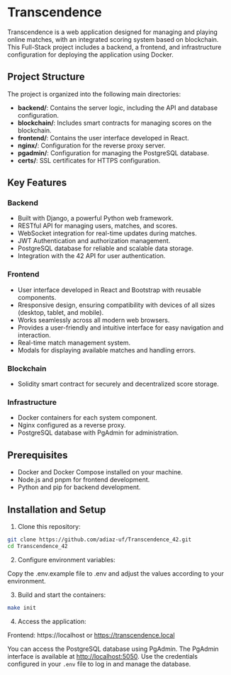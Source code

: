 # Transcendence

Transcendence is a web application designed for managing and playing online matches, with an integrated scoring system based on blockchain. This Full-Stack project includes a backend, a frontend, and infrastructure configuration for deploying the application using Docker.

## Project Structure

The project is organized into the following main directories:

- **backend/**: Contains the server logic, including the API and database configuration.
- **blockchain/**: Includes smart contracts for managing scores on the blockchain.
- **frontend/**: Contains the user interface developed in React.
- **nginx/**: Configuration for the reverse proxy server.
- **pgadmin/**: Configuration for managing the PostgreSQL database.
- **certs/**: SSL certificates for HTTPS configuration.

## Key Features

### Backend
- Built with Django, a powerful Python web framework.
- RESTful API for managing users, matches, and scores.
- WebSocket integration for real-time updates during matches.
- JWT Authentication and authorization management.
- PostgreSQL database for reliable and scalable data storage.
- Integration with the 42 API for user authentication.
  
### Frontend
- User interface developed in React and Bootstrap with reusable components.
- Rresponsive design, ensuring compatibility with devices of all sizes (desktop, tablet, and mobile).
- Works seamlessly across all modern web browsers.
- Provides a user-friendly and intuitive interface for easy navigation and interaction.
- Real-time match management system.
- Modals for displaying available matches and handling errors.

### Blockchain
- Solidity smart contract for securely and decentralized score storage.

### Infrastructure
- Docker containers for each system component.
- Nginx configured as a reverse proxy.
- PostgreSQL database with PgAdmin for administration.

## Prerequisites

- Docker and Docker Compose installed on your machine.
- Node.js and pnpm for frontend development.
- Python and pip for backend development.

## Installation and Setup

1. Clone this repository:
 ```bash
 git clone https://github.com/adiaz-uf/Transcendence_42.git
 cd Transcendence_42
 ```
2. Configure environment variables:

Copy the .env.example file to .env and adjust the values according to your environment.

3. Build and start the containers:
```bash
make init
```
4. Access the application:

Frontend: https://localhost or https://transcendence.local

You can access the PostgreSQL database using PgAdmin. The PgAdmin interface is available at [http://localhost:5050](http://localhost:5050). Use the credentials configured in your `.env` file to log in and manage   the database.
